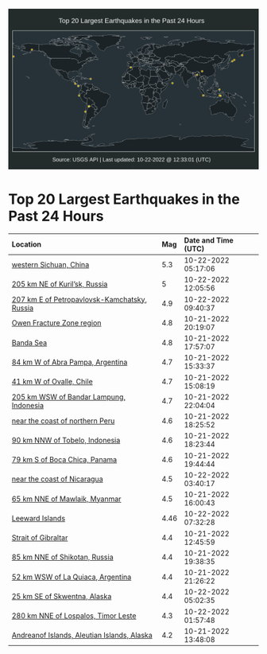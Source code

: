 ![Map](./map.png)

# Top 20 Largest Earthquakes in the Past 24 Hours

| Location | Mag | Date and Time (UTC) |
|:---|:---|:---|
| [western Sichuan, China](https://earthquake.usgs.gov/earthquakes/eventpage/us6000ivq1) | 5.3 | 10-22-2022 05:17:06 |
| [205 km NE of Kuril’sk, Russia](https://earthquake.usgs.gov/earthquakes/eventpage/us6000ivre) | 5 | 10-22-2022 12:05:56 |
| [207 km E of Petropavlovsk-Kamchatsky, Russia](https://earthquake.usgs.gov/earthquakes/eventpage/us6000ivqu) | 4.9 | 10-22-2022 09:40:37 |
| [Owen Fracture Zone region](https://earthquake.usgs.gov/earthquakes/eventpage/us6000ivm2) | 4.8 | 10-21-2022 20:19:07 |
| [Banda Sea](https://earthquake.usgs.gov/earthquakes/eventpage/us6000ivkt) | 4.8 | 10-21-2022 17:57:07 |
| [84 km W of Abra Pampa, Argentina](https://earthquake.usgs.gov/earthquakes/eventpage/us6000ivk9) | 4.7 | 10-21-2022 15:33:37 |
| [41 km W of Ovalle, Chile](https://earthquake.usgs.gov/earthquakes/eventpage/us6000ivk6) | 4.7 | 10-21-2022 15:08:19 |
| [205 km WSW of Bandar Lampung, Indonesia](https://earthquake.usgs.gov/earthquakes/eventpage/us6000ivms) | 4.7 | 10-21-2022 22:04:04 |
| [near the coast of northern Peru](https://earthquake.usgs.gov/earthquakes/eventpage/us6000ivky) | 4.6 | 10-21-2022 18:25:52 |
| [90 km NNW of Tobelo, Indonesia](https://earthquake.usgs.gov/earthquakes/eventpage/us6000ivkw) | 4.6 | 10-21-2022 18:23:44 |
| [79 km S of Boca Chica, Panama](https://earthquake.usgs.gov/earthquakes/eventpage/us6000ivln) | 4.6 | 10-21-2022 19:44:44 |
| [near the coast of Nicaragua](https://earthquake.usgs.gov/earthquakes/eventpage/us6000ivpg) | 4.5 | 10-22-2022 03:40:17 |
| [65 km NNE of Mawlaik, Myanmar](https://earthquake.usgs.gov/earthquakes/eventpage/us6000ivkb) | 4.5 | 10-21-2022 16:00:43 |
| [Leeward Islands](https://earthquake.usgs.gov/earthquakes/eventpage/pr2022295002) | 4.46 | 10-22-2022 07:32:28 |
| [Strait of Gibraltar](https://earthquake.usgs.gov/earthquakes/eventpage/us6000ivhg) | 4.4 | 10-21-2022 12:45:59 |
| [85 km NNE of Shikotan, Russia](https://earthquake.usgs.gov/earthquakes/eventpage/us6000ivlp) | 4.4 | 10-21-2022 19:38:35 |
| [52 km WSW of La Quiaca, Argentina](https://earthquake.usgs.gov/earthquakes/eventpage/us6000ivmh) | 4.4 | 10-21-2022 21:26:22 |
| [25 km SE of Skwentna, Alaska](https://earthquake.usgs.gov/earthquakes/eventpage/ak022djyj1sr) | 4.4 | 10-22-2022 05:02:35 |
| [280 km NNE of Lospalos, Timor Leste](https://earthquake.usgs.gov/earthquakes/eventpage/us6000ivp1) | 4.3 | 10-22-2022 01:57:48 |
| [Andreanof Islands, Aleutian Islands, Alaska](https://earthquake.usgs.gov/earthquakes/eventpage/us6000ivhm) | 4.2 | 10-21-2022 13:48:08 |
